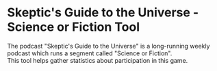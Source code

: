 # Skeptic's Guide to the Universe - Science or Fiction Tool

The podcast "Skeptic's Guide to the Universe" is a long-running weekly podcast which runs a segment called "Science or Fiction".<br>
This tool helps gather statistics about participation in this game.
